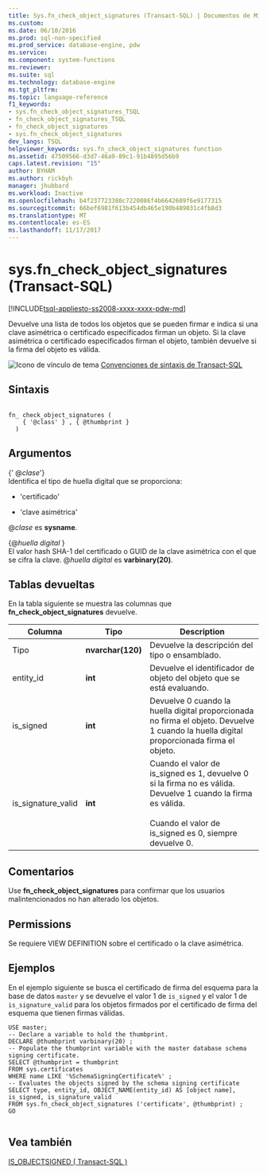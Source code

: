 ```yaml
---
title: Sys.fn_check_object_signatures (Transact-SQL) | Documentos de Microsoft
ms.custom: 
ms.date: 06/10/2016
ms.prod: sql-non-specified
ms.prod_service: database-engine, pdw
ms.service: 
ms.component: system-functions
ms.reviewer: 
ms.suite: sql
ms.technology: database-engine
ms.tgt_pltfrm: 
ms.topic: language-reference
f1_keywords:
- sys.fn_check_object_signatures_TSQL
- fn_check_object_signatures_TSQL
- fn_check_object_signatures
- sys.fn_check_object_signatures
dev_langs: TSQL
helpviewer_keywords: sys.fn_check_object_signatures function
ms.assetid: 47509566-d3d7-46a9-89c1-91b4895d56b9
caps.latest.revision: "15"
author: BYHAM
ms.author: rickbyh
manager: jhubbard
ms.workload: Inactive
ms.openlocfilehash: b4f237723380c7220086f4b6642609f6e9177315
ms.sourcegitcommit: 66bef6981f613b454db465e190b489031c4fb8d3
ms.translationtype: MT
ms.contentlocale: es-ES
ms.lasthandoff: 11/17/2017
---
```

# <a name="sysfncheckobjectsignatures-transact-sql"></a>sys.fn_check_object_signatures (Transact-SQL)
[!INCLUDE[tsql-appliesto-ss2008-xxxx-xxxx-pdw-md](../../includes/tsql-appliesto-ss2008-xxxx-xxxx-pdw-md.md)]

  Devuelve una lista de todos los objetos que se pueden firmar e indica si una clave asimétrica o certificado especificados firman un objeto. Si la clave asimétrica o certificado especificados firman el objeto, también devuelve si la firma del objeto es válida.  
  
  
 ![Icono de vínculo de tema](../../database-engine/configure-windows/media/topic-link.gif "Icono de vínculo de tema") [Convenciones de sintaxis de Transact-SQL](../../t-sql/language-elements/transact-sql-syntax-conventions-transact-sql.md)  
  
## <a name="syntax"></a>Sintaxis  
  
```  
  
fn_ check_object_signatures (   
    { '@class' } , { @thumbprint }   
  )   
```  
  
## <a name="arguments"></a>Argumentos  
 {' @*clase*'}  
 Identifica el tipo de huella digital que se proporciona:  
  
-   'certificado'  
  
-   'clave asimétrica'  
  
 @*clase* es **sysname**.  
  
 {@*huella digital* }  
 El valor hash SHA-1 del certificado o GUID de la clave asimétrica con el que se cifra la clave. @*huella digital* es **varbinary(20)**.  
  
## <a name="tables-returned"></a>Tablas devueltas  
 En la tabla siguiente se muestra las columnas que **fn_check_object_signatures** devuelve.  
  
|Columna|Tipo|Description|  
|------------|----------|-----------------|  
|Tipo|**nvarchar(120)**|Devuelve la descripción del tipo o ensamblado.|  
|entity_id|**int**|Devuelve el identificador de objeto del objeto que se está evaluando.|  
|is_signed|**int**|Devuelve 0 cuando la huella digital proporcionada no firma el objeto. Devuelve 1 cuando la huella digital proporcionada firma el objeto.|  
|is_signature_valid|**int**|Cuando el valor de is_signed es 1, devuelve 0 si la firma no es válida. Devuelve 1 cuando la firma es válida.<br /><br /> Cuando el valor de is_signed es 0, siempre devuelve 0.|  
  
## <a name="remarks"></a>Comentarios  
 Use **fn_check_object_signatures** para confirmar que los usuarios malintencionados no han alterado los objetos.  
  
## <a name="permissions"></a>Permissions  
 Se requiere VIEW DEFINITION sobre el certificado o la clave asimétrica.  
  
## <a name="examples"></a>Ejemplos  
 En el ejemplo siguiente se busca el certificado de firma del esquema para la base de datos `master` y se devuelve el valor 1 de `is_signed` y el valor 1 de `is_signature_valid` para los objetos firmados por el certificado de firma del esquema que tienen firmas válidas.  
  
```  
USE master;  
-- Declare a variable to hold the thumbprint.  
DECLARE @thumbprint varbinary(20) ;  
-- Populate the thumbprint variable with the master database schema signing certificate.  
SELECT @thumbprint = thumbprint   
FROM sys.certificates   
WHERE name LIKE '%SchemaSigningCertificate%' ;  
-- Evaluates the objects signed by the schema signing certificate  
SELECT type, entity_id, OBJECT_NAME(entity_id) AS [object name], is_signed, is_signature_valid  
FROM sys.fn_check_object_signatures ('certificate', @thumbprint) ;  
GO  
  
```  
  
## <a name="see-also"></a>Vea también  
 [IS_OBJECTSIGNED &#40; Transact-SQL &#41;](../../t-sql/functions/is-objectsigned-transact-sql.md)  
  
  
